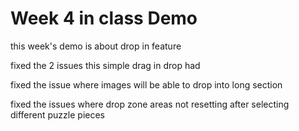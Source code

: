 # Week 4 in class Demo
this week's demo is about drop in feature 


fixed the 2 issues this simple drag in drop had 

fixed the issue where images will be able to drop into long section 

fixed the issues where drop zone areas not resetting after selecting different puzzle pieces 
